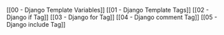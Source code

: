 [[00 - Django Template Variables]]
[[01 - Django Template Tags]]
[[02 - Django if Tag]]
[[03 - Django for Tag]]
[[04 - Django comment Tag]]
[[05 - Django include Tag]]
